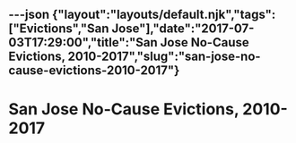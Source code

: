 ---json
{"layout":"layouts/default.njk","tags":["Evictions","San Jose"],"date":"2017-07-03T17:29:00","title":"San Jose No-Cause Evictions, 2010-2017","slug":"san-jose-no-cause-evictions-2010-2017"}
---

San Jose No-Cause Evictions, 2010-2017
======================================